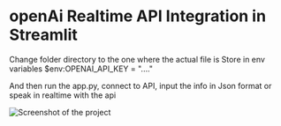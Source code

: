 # openAi Realtime API Integration in Streamlit

Change folder directory to the one where the actual file is
Store in env variables $env:OPENAI_API_KEY = "...." 

And then run the app.py, connect to API, input the info in Json format or speak in realtime with the api

![Screenshot of the project](images/screenshot.png)
